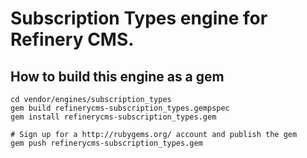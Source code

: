# Subscription Types engine for Refinery CMS.

## How to build this engine as a gem

    cd vendor/engines/subscription_types
    gem build refinerycms-subscription_types.gempspec
    gem install refinerycms-subscription_types.gem
    
    # Sign up for a http://rubygems.org/ account and publish the gem
    gem push refinerycms-subscription_types.gem